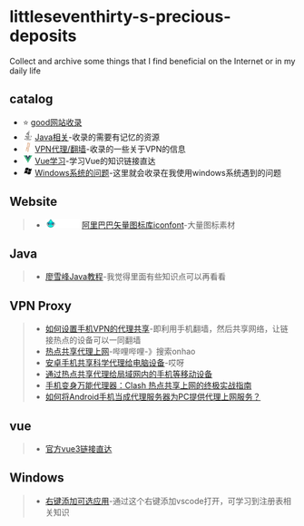 # littleseventhirty-s-precious-deposits

Collect and archive some things that I find beneficial on the Internet or in my daily life

## catalog
- ⭐&nbsp;[good网站收录](#website)
- <img src="./resources/svgs/java.svg" width=17/>&nbsp;[Java相关](#java)-收录的需要有记忆的资源
- <img src="./resources/svgs/上梯子_复制.svg" width=17/>&nbsp;[VPN代理/翻墙](#vpn-proxy)-收录的一些关于VPN的信息
- <img src="./resources/svgs/Vue.svg" width=17/>&nbsp;[Vue学习](#vue)-学习Vue的知识链接直达
- <img src="./resources//svgs/windows.svg" width=17/>&nbsp;[Windows系统的问题](#windows)-这里就会收录在我使用windows系统遇到的问题

## Website
> - <img src="./resources//svgs/iconfont.svg" width=60/>&nbsp;[阿里巴巴矢量图标库iconfont](https://www.iconfont.cn/)-大量图标素材

## Java
> - [廖雪峰Java教程](https://liaoxuefeng.com/books/java/introduction/index.html)-我觉得里面有些知识点可以再看看

## VPN Proxy

>- [如何设置手机VPN的代理共享](https://jinmohe.com/posts/55278.html)-即利用手机翻墙，然后共享网络，让链接热点的设备可以一同翻墙
>- [热点共享代理上网](https://www.bilibili.com/video/BV1Sm421s79V?spm_id_from=333.788.videopod.sections&vd_source=55aa39758297bd95a1cba40a1a51fb59)-哔哩哔哩-》搜索onhao
>- [安卓手机共享科学代理给电脑设备](https://cn.bing.com/search?q=%E5%AE%89%E5%8D%93%E6%89%8B%E6%9C%BA%E5%85%B1%E4%BA%AB%E7%A7%91%E5%AD%A6%E4%BB%A3%E7%90%86%E7%BB%99%E7%94%B5%E8%84%91%E5%92%8C%E5%85%B6%E4%BB%96%E8%AE%BE%E5%A4%87)-哎呀
>- [通过热点共享代理给局域网内的手机等移动设备](https://www.cnblogs.com/leebri/p/16861318.html)
> - [手机变身万能代理器：Clash 热点共享上网的终极实战指南](https://clashformac.github.io/news/article-116187.htm)
> - [如何将Android手机当成代理服务器为PC提供代理上网服务？](https://www.cnblogs.com/chorm590/p/13224732.html)

## vue
> - [官方vue3链接直达](https://cn.vuejs.org/)

## Windows
> - [右键添加可选应用](https://blog.csdn.net/m0_63456023/article/details/149415877)-通过这个右键添加vscode打开，可学习到注册表相关知识